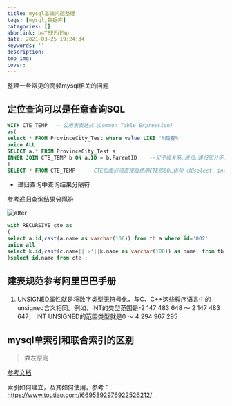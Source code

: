 ```yaml
---
title: mysql基础问题整理
tags: [mysql,数据库]
categories: []
abbrlink: b4YEEFiEWo
date: 2021-03-25 19:24:34
keywords: ''
description:
top_img:
cover:
---
```



整理一些常见的高频mysql相关的问题

## 定位查询可以是任意查询SQL

```sql
WITH CTE_TEMP   --公用表表达式（Common Table Expression)
as(
select * FROM ProvinceCity_Test where value LIKE '%西安%'
union ALL
SELECT a.* FROM ProvinceCity_Test a
INNER JOIN CTE_TEMP b ON a.ID = b.ParentID    --父子级关系,递归,递归部分不允许使用外部联接(不允许使用left join等)
)  
SELECT * FROM CTE_TEMP   -- CTE后面必须直接跟使用CTE的SQL语句（如select、insert、update等），否则，CTE将失效。

```

- 递归查询中查询结果分隔符

[参考递归查询结果分隔符](https://blog.csdn.net/dufemt/article/details/80773394)

![alter](https://img-blog.csdn.net/20180622145111389?watermark/2/text/aHR0cHM6Ly9ibG9nLmNzZG4ubmV0L2R1ZmVtdA==/font/5a6L5L2T/fontsize/400/fill/I0JBQkFCMA==/dissolve/70)

```sql  
with RECURSIVE cte as
(
select a.id,cast(a.name as varchar(100)) from tb a where id='002'
union all 
select k.id,cast(c.name||'>'||k.name as varchar(100)) as name  from tb k inner join cte c on c.id = k.pid
)select id,name from cte ;
```

## 建表规范参考阿里巴巴手册

1. UNSIGNED属性就是将数字类型无符号化，与C、C++这些程序语言中的unsigned含义相同。例如，INT的类型范围是-2 147 483 648 ～ 2 147 483 647， INT UNSIGNED的范围类型就是0 ～ 4 294 967 295

## mysql单索引和联合索引的区别

> 靠左原则

[参考文档](https://blog.csdn.net/Abysscarry/article/details/80792876)

索引如何建立，及其如何使用，参考： <https://www.toutiao.com/i6695892976922526212/>
